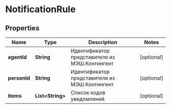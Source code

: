 # NotificationRule

## Properties
Name | Type | Description | Notes
------------ | ------------- | ------------- | -------------
**agentId** | **String** | Идентификатор представителя из МЭШ.Контингент |  [optional]
**personId** | **String** | Идентификатор представителя из МЭШ.Контингент |  [optional]
**items** | **List&lt;String&gt;** | Список кодов уведомлений |  [optional]
